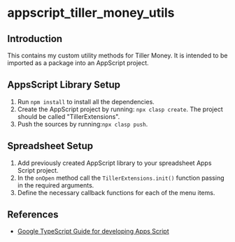 # appscript_tiller_money_utils

## Introduction

This contains my custom utility methods for Tiller Money. It is intended to be imported as a package into an AppScript project.

## AppsScript Library Setup

1. Run `npm install` to install all the dependencies.
2. Create the AppScript project by running: `npx clasp create`. The project should be called "TillerExtensions".
3. Push the sources by running:`npx clasp push`.

## Spreadsheet Setup

1. Add previously created AppScript library to your spreadsheet Apps Script project.
2. In the `onOpen` method call the `TillerExtensions.init()` function passing in the required arguments.
3. Define the necessary callback functions for each of the menu items.

## References

- [Google TypeScript Guide for developing Apps Script](https://developers.google.com/apps-script/guides/typescript)
